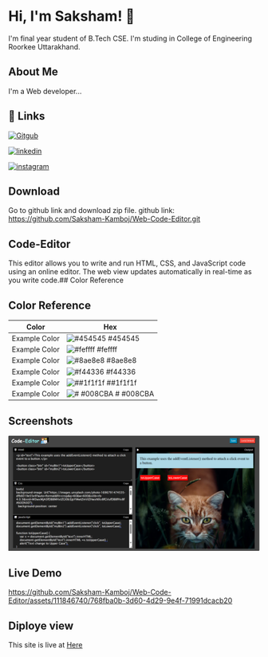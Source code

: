 # Hi, I'm Saksham! 👋
I'm final year student of B.Tech CSE. I'm studing in College of Engineering Roorkee Uttarakhand.

##  About Me
I'm a Web developer...

## 🔗 Links
[![Gitgub](https://img.shields.io/badge/github-0A66C2?style=for-the-badge&logo=github&logoColor=white)](https://github.com/Saksham-Kamboj)

[![linkedin](https://img.shields.io/badge/linkedin-0A66C2?style=for-the-badge&logo=linkedin&logoColor=white)](https://www.linkedin.com/in/sakshamkamboj/)

[![instagram](https://img.shields.io/badge/instagram-1DA1F2?style=for-the-badge&logo=instagram&logoColor=white)](https://www.instagram.com/kamboj_0_0_7/)

## Download
Go to github link and download zip file.
github link: https://github.com/Saksham-Kamboj/Web-Code-Editor.git

## Code-Editor
This editor allows you to write and run HTML, CSS, and JavaScript code using an online editor. The web view updates automatically in real-time as you write code.## Color Reference

## Color Reference
| Color             | Hex                                                                |
| ----------------- | ------------------------------------------------------------------ |
| Example Color | ![#454545](https://via.placeholder.com/10/0a192f?text=+)  #454545 |
| Example Color | ![#feffff](https://via.placeholder.com/10/feffff?text=+)  #feffff |
| Example Color | ![#8ae8e8](https://via.placeholder.com/10/8ae8e8?text=+) #8ae8e8 |
| Example Color | ![#f44336](https://via.placeholder.com/10/f44336?text=+)  #f44336 |
| Example Color | ![##1f1f1f](https://via.placeholder.com/10/1f1f1f?text=+)  ##1f1f1f|
| Example Color | ![# #008CBA](https://via.placeholder.com/10/008CBA?text=+)  # #008CBA |


## Screenshots
![App Screenshot](./Img&video/Screenshot.png)


## Live Demo
https://github.com/Saksham-Kamboj/Web-Code-Editor/assets/111846740/768fba0b-3d60-4d29-9e4f-71991dcacb20


## Diploye view
This site is live at <a href="https://saksham-kamboj.github.io/Web-Code-Editor/" target="_blank">Here</a>
